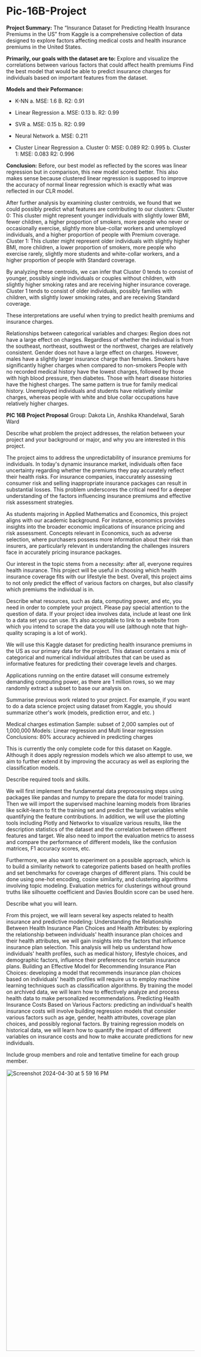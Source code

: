 # Pic-16B-Project

**Project Summary:**
The “Insurance Dataset for Predicting Health Insurance Premiums in the US” from Kaggle is a comprehensive collection of data designed to explore factors affecting medical costs and health insurance premiums in the United States. 

**Primarily, our goals with the dataset are to:**
Explore and visualize the correlations between various factors that could affect health premiums
Find the best model that would be able to predict insurance charges for individuals based on important features from the dataset.

**Models and their Peformance:**
- K-NN
a. MSE: 1.6
B. R2: 0.91

- Linear Regression
a. MSE: 0.13
b. R2: 0.99

- SVR
a. MSE: 0.15
b. R2: 0.99

- Neural Network
a. MSE: 0.211

- Cluster Linear Regression
a. Cluster 0:
MSE: 0.089
R2: 0.995
b. Cluster 1:
MSE: 0.083
R2: 0.996

**Conclusion:**
Before, our best model as reflected by the scores was linear regression but in comparison, this new model scored better. This also makes sense because clustered linear regression is supposed to improve the accuracy of normal linear regression which is exactly what was reflected in our CLR model.

After further analysis by examining cluster centroids, we found that we could possibly predict what features are contributing to our clusters:
Cluster 0: This cluster might represent younger individuals with slightly lower BMI, fewer children, a higher proportion of smokers, more people who never or occasionally exercise, slightly more blue-collar workers and unemployed individuals, and a higher proportion of people with Premium coverage.
Cluster 1: This cluster might represent older individuals with slightly higher BMI, more children, a lower proportion of smokers, more people who exercise rarely, slightly more students and white-collar workers, and a higher proportion of people with Standard coverage.

By analyzing these centroids, we can infer that Cluster 0 tends to consist of younger, possibly single individuals or couples without children, with slightly higher smoking rates and are receiving higher insurance coverage. Cluster 1 tends to consist of older individuals, possibly families with children, with slightly lower smoking rates, and are receiving Standard coverage.

These interpretations are useful when trying to predict health premiums and insurance charges.

Relationships between categorical variables and charges:
Region does not have a large effect on charges. Regardless of whether the individual is from the southeast, northeast, southwest or the northwest, charges are relatively consistent.
Gender does not have a large effect on charges. However, males have a slightly larger insurance charge than females.
Smokers have significantly higher charges when compared to non-smokers
People with no recorded medical history have the lowest charges, followed by those with high blood pressure, then diabetes. Those with heart disease histories have the highest charges. The same pattern is true for family medical history.
Unemployed individuals and students have relatively similar charges, whereas people with white and blue collar occupations have relatively higher charges.


**PIC 16B Project Proposal**
Group: Dakota Lin, Anshika Khandelwal, Sarah Ward

Describe what problem the project addresses, the relation between your project and your background or major, and why you are interested in this project. 

The project aims to address the unpredictability of insurance premiums for individuals. In today's dynamic insurance market, individuals often face uncertainty regarding whether the premiums they pay accurately reflect their health risks. For insurance companies, inaccurately assessing consumer risk and selling inappropriate insurance packages can result in substantial losses. This problem underscores the critical need for a deeper understanding of the factors influencing insurance premiums and effective risk assessment strategies.

As students majoring in Applied Mathematics and Economics, this project aligns with our academic background. For instance, economics provides insights into the broader economic implications of insurance pricing and risk assessment. Concepts relevant in Economics, such as adverse selection, where purchasers possess more information about their risk than insurers, are particularly relevant in understanding the challenges insurers face in accurately pricing insurance packages. 

Our interest in the topic stems from a necessity: after all, everyone requires health insurance. This project will be useful in choosing which health insurance coverage fits with our lifestyle the best. Overall, this project aims to not only predict the effect of various factors on charges, but also classify which premiums the individual is in.

Describe what resources, such as data, computing power, and etc, you need in order to complete your project. Please pay special attention to the question of data. If your project idea involves data, include at least one link to a data set you can use. It’s also acceptable to link to a website from which you intend to scrape the data you will use (although note that high-quality scraping is a lot of work).  

We will use this Kaggle dataset for predicting health insurance premiums in the US as our primary data for the project. This dataset contains a mix of categorical and numerical individual attributes that can be used as informative features for predicting their coverage levels and charges. 

Applications running on the entire dataset will consume extremely demanding computing power, as there are 1 million rows, so we may randomly extract a subset to base our analysis on.

Summarise previous work related to your project. For example, if you want to do a data science project using dataset from Kaggle, you should summarize other's work (models, prediction error, and etc. ) 

Medical charges estimation
Sample: subset of 2,000 samples out of 1,000,000
Models: Linear regression and Multi linear regression
Conclusions: 80% accuracy achieved in predicting charges

This is currently the only complete code for this dataset on Kaggle. Although it does apply regression models which we also attempt to use, we aim to further extend it by improving the accuracy as well as exploring the classification models.

Describe required tools and skills.

We will first implement the fundamental data preprocessing steps using packages like pandas and numpy to prepare the data for model training. Then we will import the supervised machine learning models from libraries like scikit-learn to fit the training set and predict the target variables while quantifying the feature contributions. In addition, we will use the plotting tools including Plotly and Networkx to visualize various results, like the description statistics of the dataset and the correlation between different features and target. We also need to import the evaluation metrics to assess and compare the performance of different models, like the confusion matrices, F1 accuracy scores, etc. 

Furthermore, we also want to experiment on a possible approach, which is to build a similarity network to categorize patients based on health profiles and set benchmarks for coverage charges of different plans. This could be done using one-hot encoding, cosine similarity, and clustering algorithms involving topic modeling. Evaluation metrics for clusterings without ground truths like silhouette coefficient and Davies Bouldin score can be used here. 

Describe what you will learn.

From this project, we will learn several key aspects related to health insurance and predictive modeling:
Understanding the Relationship Between Health Insurance Plan Choices and Health Attributes: by exploring the relationship between individuals' health insurance plan choices and their health attributes, we will gain insights into the factors that influence insurance plan selection. This analysis will help us understand how individuals' health profiles, such as medical history, lifestyle choices, and demographic factors, influence their preferences for certain insurance plans.
Building an Effective Model for Recommending Insurance Plan Choices: developing a model that recommends insurance plan choices based on individuals' health profiles will require us to employ machine learning techniques such as classification algorithms. By training the model on archived data, we will learn how to effectively analyze and process health data to make personalized recommendations. 
Predicting Health Insurance Costs Based on Various Factors: predicting an individual's health insurance costs will involve building regression models that consider various factors such as age, gender, health attributes, coverage plan choices, and possibly regional factors. By training regression models on historical data, we will learn how to quantify the impact of different variables on insurance costs and how to make accurate predictions for new individuals.

Include group members and role and tentative timeline for each group member.

<img width="750" alt="Screenshot 2024-04-30 at 5 59 16 PM" src="https://github.com/sward08/Pic-16B-Project/assets/130085359/640972e4-1fb2-4582-b06c-3f7ffaf959a5">


